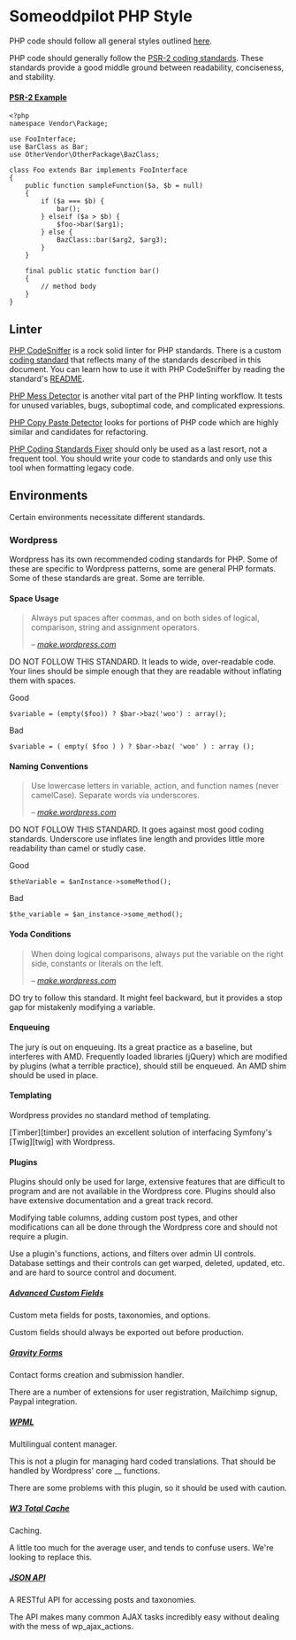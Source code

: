 # Someoddpilot PHP Style

PHP code should follow all general styles outlined [here](https://github.com/alexsomeoddpilot/Someoddpilot-Coding-Style/blob/master/readme.md).

PHP code should generally follow the [PSR-2 coding standards](http://www.php-fig.org/psr/psr-2/). These standards provide a good middle ground between readability, conciseness, and stability.

#### [PSR-2 Example][psr2Exp]

```
<?php
namespace Vendor\Package;

use FooInterface;
use BarClass as Bar;
use OtherVendor\OtherPackage\BazClass;

class Foo extends Bar implements FooInterface
{
    public function sampleFunction($a, $b = null)
    {
        if ($a === $b) {
            bar();
        } elseif ($a > $b) {
            $foo->bar($arg1);
        } else {
            BazClass::bar($arg2, $arg3);
        }
    }

    final public static function bar()
    {
        // method body
    }
}
```

## Linter

[PHP CodeSniffer][phpCS] is a rock solid linter for PHP standards. There is a custom [coding standard](https://github.com/squizlabs/PHP_CodeSniffer/wiki/Coding-Standard-Tutorial) that reflects many of the standards described in this document. You can learn how to use it with PHP CodeSniffer by reading the standard's [README](../someoddpilot-phpcs-standard/README.md).

[PHP Mess Detector][phpMD] is another vital part of the PHP linting workflow. It tests for unused variables, bugs, suboptimal code, and complicated expressions.

[PHP Copy Paste Detector](https://github.com/sebastianbergmann/phpcpd) looks for portions of PHP code which are highly similar and candidates for refactoring.

[PHP Coding Standards Fixer][phpCSF] should only be used as a last resort, not a frequent tool. You should write your code to standards and only use this tool when formatting legacy code.

## Environments

Certain environments necessitate different standards.

### Wordpress

Wordpress has its own recommended coding standards for PHP. Some of these are specific to Wordpress patterns, some are general PHP formats. Some of these standards are great. Some are terrible.

#### Space Usage

> Always put spaces after commas, and on both sides of logical, comparison, string and assignment operators.
>
> <cite>&ndash; [make.wordpress.com][makeWpSpace]</cite>

DO NOT FOLLOW THIS STANDARD. It leads to wide, over-readable code. Your lines should be simple enough that they are readable without inflating them with spaces.

Good
```
$variable = (empty($foo)) ? $bar->baz('woo') : array();
```

Bad
```
$variable = ( empty( $foo ) ) ? $bar->baz( 'woo' ) : array ();
```

#### Naming Conventions

> Use lowercase letters in variable, action, and function names (never camelCase). Separate words via underscores.
>
> <cite>&ndash; [make.wordpress.com][makeWpName]</cite>

DO NOT FOLLOW THIS STANDARD. It goes against most good coding standards. Underscore use inflates line length and provides little more readability than camel or studly case.

Good
```
$theVariable = $anInstance->someMethod();
```

Bad
```
$the_variable = $an_instance->some_method();
```

#### Yoda Conditions

> When doing logical comparisons, always put the variable on the right side, constants or literals on the left.
>
> <cite>&ndash; [make.wordpress.com][makeWpYoda]</cite>

DO try to follow this standard. It might feel backward, but it provides a stop gap for mistakenly modifying a variable.

#### Enqueuing

The jury is out on enqueuing. Its a great practice as a baseline, but interferes with AMD. Frequently loaded libraries (jQuery) which are modified by plugins (what a terrible practice), should still be enqueued. An AMD shim should be used in place.

#### Templating

Wordpress provides no standard method of templating.

[Timber][timber] provides an excellent solution of interfacing Symfony's [Twig][twig] with Wordpress.

#### Plugins

Plugins should only be used for large, extensive features that are difficult to program and are not available in the Wordpress core. Plugins should also have extensive documentation and a great track record.

Modifying table columns, adding custom post types, and other modifications can all be done through the Wordpress core and should not require a plugin.

Use a plugin's functions, actions, and filters over admin UI controls. Database settings and their controls can get warped, deleted, updated, etc. and are hard to source control and document.

##### [Advanced Custom Fields][acf]

Custom meta fields for posts, taxonomies, and options.

Custom fields should always be exported out before production.

##### [Gravity Forms][gf]

Contact forms creation and submission handler.

There are a number of extensions for user registration, Mailchimp signup, Paypal integration.

##### [WPML][wpml]

Multilingual content manager.

This is not a plugin for managing hard coded translations. That should be handled by Wordpress' core __ functions.

There are some problems with this plugin, so it should be used with caution.

##### [W3 Total Cache][w3cache]

Caching.

A little too much for the average user, and tends to confuse users. We're looking to replace this.

##### [JSON API][jsonapi]

A RESTful API for accessing posts and taxonomies.

The API makes many common AJAX tasks incredibly easy without dealing with the mess of wp_ajax_actions.

 [psr2Exp]: http://www.php-fig.org/psr/psr-2/
 [phpCS]: http://pear.php.net/package/PHP_CodeSniffer/
 [phpMD]: http://phpmd.org/
 [phpCSF]: https://github.com/fabpot/PHP-CS-Fixer
 [makeWpSpace]: http://make.wordpress.org/core/handbook/coding-standards/php/#space-usage
 [makeWpName]: http://make.wordpress.org/core/handbook/coding-standards/php/#naming-conventions
 [makeWpYoda]: http://make.wordpress.org/core/handbook/coding-standards/php/#yoda-conditions
 [acf]: http://www.advancedcustomfields.com/
 [gf]: http://www.gravityforms.com/
 [wpml]: http://wpml.org/
 [w3cache]: https://wordpress.org/plugins/w3-total-cache/
 [jsonapi]: wordpress.org/plugins/json-api/
